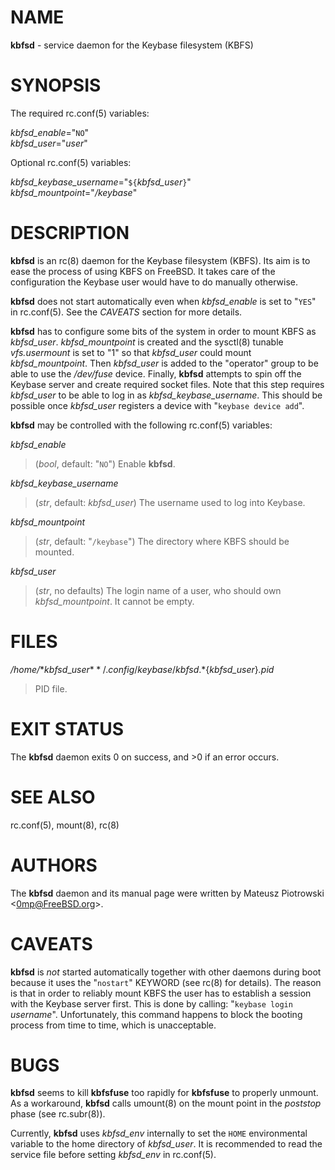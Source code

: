 

# NAME

**kbfsd** - service daemon for the Keybase filesystem (KBFS)

# SYNOPSIS

The required
rc.conf(5)
variables:

*kbfsd\_enable*="`NO`"  
*kbfsd\_user*="*user*"

Optional
rc.conf(5)
variables:

*kbfsd\_keybase\_username*="`${`*kbfsd\_user*`}`"  
*kbfsd\_mountpoint*="*/keybase*"

# DESCRIPTION

**kbfsd**
is an
rc(8)
daemon for the Keybase filesystem (KBFS).
Its aim is to ease the process of using KBFS on
FreeBSD.
It takes care of the configuration the Keybase user would have to do manually
otherwise.

**kbfsd**
does not start automatically even when
*kbfsd\_enable*
is set to
"`YES`"
in
rc.conf(5).
See the
*CAVEATS*
section for more details.

**kbfsd**
has to configure some bits of the system in order to mount KBFS as
*kbfsd\_user*.
*kbfsd\_mountpoint*
is created and
the
sysctl(8)
tunable
*vfs.usermount*
is set to
"1"
so that
*kbfsd\_user*
could mount
*kbfsd\_mountpoint*.
Then
*kbfsd\_user*
is added to the
"operator"
group to be able to use the
*/dev/fuse*
device.
Finally,
**kbfsd**
attempts to spin off the Keybase server and create required socket files.
Note that this step requires
*kbfsd\_user*
to be able to log in as
*kbfsd\_keybase\_username*.
This should be possible once
*kbfsd\_user*
registers a device with
"`keybase device add`".

**kbfsd**
may be controlled with the following
rc.conf(5)
variables:

*kbfsd\_enable*

> (*bool*, default: "`NO`")
> Enable
> **kbfsd**.

*kbfsd\_keybase\_username*

> (*str*, default: *kbfsd\_user*)
> The username used to log into Keybase.

*kbfsd\_mountpoint*

> (*str*, default: "`/keybase`")
> The directory where KBFS should be mounted.

*kbfsd\_user*

> (*str*, no defaults)
> The login name of a user, who should own
> *kbfsd\_mountpoint*.
> It cannot be empty.

# FILES

*/home/*${*kbfsd\_user*}*/.config/keybase/kbfsd.*${*kbfsd\_user*}*.pid*

> PID file.

# EXIT STATUS

The
**kbfsd**
daemon
exits 0 on success, and &gt;0 if an error occurs.

# SEE ALSO

rc.conf(5),
mount(8),
rc(8)

# AUTHORS

The
**kbfsd**
daemon and its manual page were written by
Mateusz Piotrowski &lt;[0mp@FreeBSD.org](mailto:0mp@FreeBSD.org)&gt;.

# CAVEATS

**kbfsd**
is
*not*
started automatically together with other daemons during boot because it uses
the
"`nostart`"
KEYWORD
(see rc(8) for details).
The reason is that in order to reliably mount KBFS the user has to establish
a session with the Keybase server first.
This is done by calling:
"`keybase login` *username*".
Unfortunately, this command happens to block the booting process from time to
time, which is unacceptable.

# BUGS

**kbfsd**
seems to kill
**kbfsfuse**
too rapidly for
**kbfsfuse**
to properly unmount.
As a workaround,
**kbfsd**
calls
umount(8)
on the mount point in the
*poststop*
phase
(see rc.subr(8)).

Currently,
**kbfsd**
uses
*kbfsd\_env*
internally to set the
`HOME`
environmental variable to the home directory of
*kbfsd\_user*.
It is recommended to read the service file before setting
*kbfsd\_env*
in
rc.conf(5).
